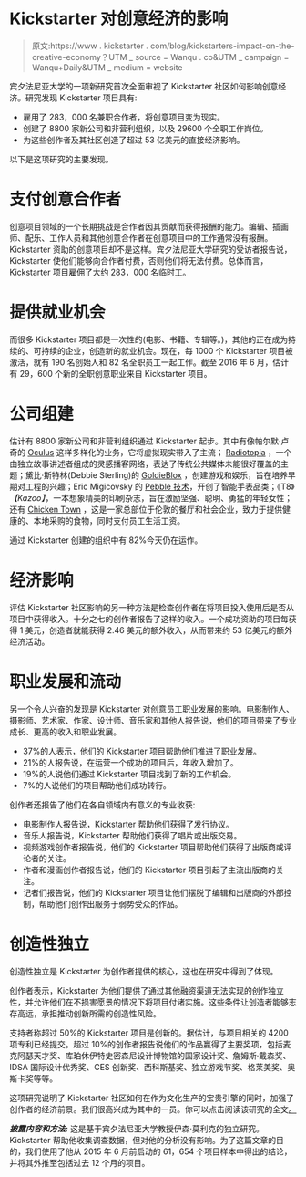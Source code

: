 # Kickstarter 对创意经济的影响

> 原文:https://www . kickstarter . com/blog/kickstarters-impact-on-the-creative-economy？UTM _ source = Wanqu . co&UTM _ campaign = Wanqu+Daily&UTM _ medium = website

宾夕法尼亚大学的一项新研究首次全面审视了 Kickstarter 社区如何影响创意经济。研究发现 Kickstarter 项目具有:

*   雇用了 283，000 名兼职合作者，将创意项目变为现实。
*   创建了 8800 家新公司和非营利组织，以及 29600 个全职工作岗位。
*   为这些创作者及其社区创造了超过 53 亿美元的直接经济影响。

以下是这项研究的主要发现。

# 支付创意合作者

创意项目领域的一个长期挑战是合作者因其贡献而获得报酬的能力。编辑、插画师、配乐、工作人员和其他创意合作者在创意项目中的工作通常没有报酬。Kickstarter 资助的创意项目却不是这样。宾夕法尼亚大学研究的受访者报告说，Kickstarter 使他们能够向合作者付费，否则他们将无法付费。总体而言，Kickstarter 项目雇佣了大约 283，000 名临时工。

# 提供就业机会

而很多 Kickstarter 项目都是一次性的(电影、书籍、专辑等。)，其他的正在成为持续的、可持续的企业，创造新的就业机会。现在，每 1000 个 Kickstarter 项目被激活，就有 190 名创始人和 82 名全职员工一起工作。截至 2016 年 6 月，估计有 29，600 个新的全职创意职业来自 Kickstarter 项目。

# 公司组建

估计有 8800 家新公司和非营利组织通过 Kickstarter 起步。其中有像帕尔默·卢奇的 [Oculus](https://www.oculus.com/) 这样多样化的业务，它将虚拟现实带入了主流； [Radiotopia](https://www.radiotopia.fm/) ，一个由独立故事讲述者组成的灵感播客网络，表达了传统公共媒体未能很好覆盖的主题；黛比·斯特林(Debbie Sterling)的 [GoldieBlox](http://www.goldieblox.com/) ，创建游戏和娱乐，旨在培养早期对工程的兴趣；Eric Migicovsky 的 [Pebble 技术](https://www.pebble.com/)，开创了智能手表品类；《T8》*【Kazoo】*，一本想象精美的印刷杂志，旨在激励坚强、聪明、勇猛的年轻女性；还有 [Chicken Town](http://chicken-town.co.uk/) ，这是一家总部位于伦敦的餐厅和社会企业，致力于提供健康的、本地采购的食物，同时支付员工生活工资。

通过 Kickstarter 创建的组织中有 82%今天仍在运作。

# 经济影响

评估 Kickstarter 社区影响的另一种方法是检查创作者在将项目投入使用后是否从项目中获得收入。十分之七的创作者报告了这样的收入。一个成功资助的项目每获得 1 美元，创造者就能获得 2.46 美元的额外收入，从而带来约 53 亿美元的额外经济活动。

# 职业发展和流动

另一个令人兴奋的发现是 Kickstarter 对创意员工职业发展的影响。电影制作人、摄影师、艺术家、作家、设计师、音乐家和其他人报告说，他们的项目带来了专业成长、更高的收入和职业发展。

*   37%的人表示，他们的 Kickstarter 项目帮助他们推进了职业发展。
*   21%的人报告说，在运营一个成功的项目后，年收入增加了。
*   19%的人说他们通过 Kickstarter 项目找到了新的工作机会。
*   7%的人说他们的项目帮助他们成功转行。

创作者还报告了他们在各自领域内有意义的专业收获:

*   电影制作人报告说，Kickstarter 帮助他们获得了发行协议。
*   音乐人报告说，Kickstarter 帮助他们获得了唱片或出版交易。
*   视频游戏创作者报告说，他们的 Kickstarter 项目帮助他们获得了出版商或评论者的关注。
*   作者和漫画创作者报告说，他们的 Kickstarter 项目引起了主流出版商的关注。
*   记者们报告说，他们的 Kickstarter 项目让他们摆脱了编辑和出版商的外部控制，帮助他们创作出服务于弱势受众的作品。

# 创造性独立

创造性独立是 Kickstarter 为创作者提供的核心，这也在研究中得到了体现。

创作者表示，Kickstarter 为他们提供了通过其他融资渠道无法实现的创作独立性，并允许他们在不损害愿景的情况下将项目付诸实施。这些条件让创造者能够志存高远，承担推动创新所需的创造性风险。

支持者称超过 50%的 Kickstarter 项目是创新的。据估计，与项目相关的 4200 项专利已经提交。超过 10%的创作者报告说他们的作品赢得了主要奖项，包括麦克阿瑟天才奖、库珀休伊特史密森尼设计博物馆的国家设计奖、詹姆斯·戴森奖、IDSA 国际设计优秀奖、CES 创新奖、西科斯基奖、独立游戏节奖、格莱美奖、奥斯卡奖等等。

这项研究说明了 Kickstarter 社区如何在作为文化生产的宝贵引擎的同时，加强了创作者的经济前景。我们很高兴成为其中的一员。你可以点击阅读该研究的全文[。](http://papers.ssrn.com/sol3/papers.cfm?abstract_id=2808000)

***披露内容和方法:*** 这是基于宾夕法尼亚大学教授伊森·莫利克的独立研究。Kickstarter 帮助他收集调查数据，但对他的分析没有影响。为了这篇文章的目的，我们使用了他从 2015 年 6 月前启动的 61，654 个项目样本中得出的结论，并将其外推至包括过去 12 个月的项目。